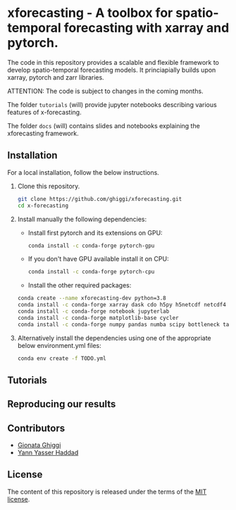 # xforecasting - A toolbox for spatio-temporal forecasting with xarray and pytorch.

The code in this repository provides a scalable and flexible framework to develop spatio-temporal forecasting models. 
It princiapially builds upon xarray, pytorch and zarr libraries.

ATTENTION: The code is subject to changes in the coming months.

The folder `tutorials` (will) provide jupyter notebooks describing various features of x-forecasting.

The folder `docs` (will) contains slides and notebooks explaining the xforecasting framework.

## Installation

For a local installation, follow the below instructions.

1. Clone this repository.
   ```sh
   git clone https://github.com/ghiggi/xforecasting.git
   cd x-forecasting
   ```
  
2. Install manually the following dependencies:
   - Install first pytorch and its extensions on GPU:
      ```sh
      conda install -c conda-forge pytorch-gpu  
      ```
   - If you don't have GPU available install it on CPU:
      ```sh
      conda install -c conda-forge pytorch-cpu  
      ```
   - Install the other required packages: 
   ```sh
   conda create --name xforecasting-dev python=3.8
   conda install -c conda-forge xarray dask cdo h5py h5netcdf netcdf4 zarr numcodecs rechunker
   conda install -c conda-forge notebook jupyterlab
   conda install -c conda-forge matplotlib-base cycler
   conda install -c conda-forge numpy pandas numba scipy bottleneck tabulate
   ```
   
2. Alternatively install the dependencies using one of the appropriate below 
   environment.yml files:
   ```sh
   conda env create -f TODO.yml
   ```

## Tutorials

## Reproducing our results

## Contributors

* [Gionata Ghiggi](https://people.epfl.ch/gionata.ghiggi)
* [Yann Yasser Haddad](https://www.linkedin.com/in/yann-yasser-haddad)

## License

The content of this repository is released under the terms of the [MIT license](LICENSE.txt).
